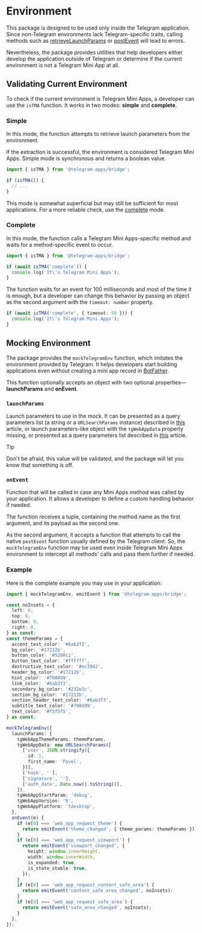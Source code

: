 # Environment

This package is designed to be used only inside the Telegram application. Since non-Telegram
environments lack Telegram-specific traits, calling methods such
as [retrieveLaunchParams](launch-parameters.md) or [postEvent](methods.md#postevent) will lead to
errors.

Nevertheless, the package provides utilities that help developers either develop the application
outside of Telegram or determine if the current environment is not a Telegram Mini App at all.

## Validating Current Environment

To check if the current environment is Telegram Mini Apps, a developer can use the `isTMA` function.
It works in two modes: **simple** and **complete**.

### Simple

In this mode, the function attempts to retrieve launch parameters from the environment.

If the extraction is successful, the environment is considered Telegram Mini Apps.
Simple mode is synchronous and returns a boolean value.

```ts
import { isTMA } from '@telegram-apps/bridge';

if (isTMA()) {
  // ...
}
```

This mode is somewhat superficial but may still be sufficient for most applications. For a more
reliable check, use the [complete](#complete) mode.

### Complete

In this mode, the function calls a Telegram Mini Apps-specific method and waits for a
method-specific event to occur.

```ts
import { isTMA } from '@telegram-apps/bridge';

if (await isTMA('complete')) {
  console.log('It\'s Telegram Mini Apps');
}
```

The function waits for an event for 100 milliseconds and most of the time it is enough, but a
developer can change this behavior by passing an object as the second argument with
the `timeout: number` property.

```ts
if (await isTMA('complete', { timeout: 50 })) {
  console.log('It\'s Telegram Mini Apps');
}
```

## Mocking Environment

The package provides the `mockTelegramEnv` function, which imitates the environment provided by
Telegram. It helps developers start building applications even without creating a mini app record in
[BotFather](https://t.me/botfather).

This function optionally accepts an object with two optional properties—**launchParams** and
**onEvent**.

### `launchParams`

Launch parameters to use in the mock. It can be presented as a query parameters
list (a string or a `URLSearchParams` instance) described
in [this](../../../platform/launch-parameters) article, or launch parameters-like object with the
`tgWebAppData` property missing, or presented as a query parameters list described
in [this](../../../platform/init-data#parameters-list) article.

> [!TIP]
> Don't be afraid, this value will be validated, and the package will let you know that something is
> off.

### `onEvent`

Function that will be called in case any Mini Apps method was called by your
application. It allows a developer to define a custom handling behavior if needed.

The function receives a tuple, containing the method name as the first argument, and its payload as
the second one.

As the second argument, it accepts a function that attempts to call the native `postEvent`
function usually defined by the Telegram client. So, the `mockTelegramEnv` function may be used
even inside Telegram Mini Apps environment to intercept all methods' calls and pass them further
if needed.

### Example

Here is the complete example you may use in your application:

```ts
import { mockTelegramEnv, emitEvent } from '@telegram-apps/bridge';

const noInsets = {
  left: 0,
  top: 0,
  bottom: 0,
  right: 0,
} as const;
const themeParams = {
  accent_text_color: '#6ab2f2',
  bg_color: '#17212b',
  button_color: '#5288c1',
  button_text_color: '#ffffff',
  destructive_text_color: '#ec3942',
  header_bg_color: '#17212b',
  hint_color: '#708499',
  link_color: '#6ab3f3',
  secondary_bg_color: '#232e3c',
  section_bg_color: '#17212b',
  section_header_text_color: '#6ab3f3',
  subtitle_text_color: '#708499',
  text_color: '#f5f5f5',
} as const;

mockTelegramEnv({
  launchParams: {
    tgWebAppThemeParams: themeParams,
    tgWebAppData: new URLSearchParams([
      ['user', JSON.stringify({
        id: 1,
        first_name: 'Pavel',
      })],
      ['hash', ''],
      ['signature', ''],
      ['auth_date', Date.now().toString()],
    ]),
    tgWebAppStartParam: 'debug',
    tgWebAppVersion: '8',
    tgWebAppPlatform: 'tdesktop',
  },
  onEvent(e) {
    if (e[0] === 'web_app_request_theme') {
      return emitEvent('theme_changed', { theme_params: themeParams });
    }
    if (e[0] === 'web_app_request_viewport') {
      return emitEvent('viewport_changed', {
        height: window.innerHeight,
        width: window.innerWidth,
        is_expanded: true,
        is_state_stable: true,
      });
    }
    if (e[0] === 'web_app_request_content_safe_area') {
      return emitEvent('content_safe_area_changed', noInsets);
    }
    if (e[0] === 'web_app_request_safe_area') {
      return emitEvent('safe_area_changed', noInsets);
    }
  },
});
```
